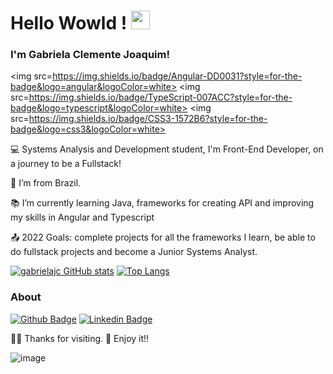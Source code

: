# Hello Wowld ! <img src=https://github.com/TheDudeThatCode/TheDudeThatCode/blob/master/Assets/Earth.gif width="30">


### I'm Gabriela Clemente Joaquim!
<img src=https://img.shields.io/badge/Angular-DD0031?style=for-the-badge&logo=angular&logoColor=white> <img src=https://img.shields.io/badge/TypeScript-007ACC?style=for-the-badge&logo=typescript&logoColor=white> <img src=https://img.shields.io/badge/CSS3-1572B6?style=for-the-badge&logo=css3&logoColor=white>

:computer: Systems Analysis and Development student, I'm Front-End Developer, on a journey to be a Fullstack!

:house_with_garden: I’m from Brazil.

:books: I’m currently learning Java, frameworks for creating API and improving my skills in Angular and Typescript

:outbox_tray: 2022 Goals: complete projects for all the frameworks I learn, be able to do fullstack projects and become a Junior Systems Analyst.

[![gabrielajc GitHub stats](https://github-readme-stats.vercel.app/api?username=gabrielajc&show_icons=true&theme=midnight-purple&hide=contribs,issues)](https://github.com/gabrielajc/github-readme-stats) [![Top Langs](https://github-readme-stats.vercel.app/api/top-langs/?username=gabrielajc&layout=compact&theme=midnight-purple&hide=html)](https://github.com/gabrielajc/github-readme-stats)

### About
[![Github Badge](https://img.shields.io/badge/-Github-000?style=flat-square&logo=Github&logoColor=white&link=https://github.com/gabrielajc/)](https://github.com/gabrielajc/) [![Linkedin Badge](https://img.shields.io/badge/-LinkedIn-blue?style=flat-square&logo=Linkedin&logoColor=white&link=https://www.linkedin.com/in/gabeclemente/)](https://www.linkedin.com/in/gabeclemente/)

:raising_hand_woman: Thanks for visiting.
:wave: Enjoy it!!

![image](https://user-images.githubusercontent.com/88867709/164569274-c62635b7-99c9-4013-8e2c-61019e1368f0.png)
